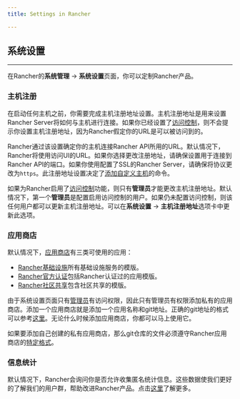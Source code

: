 ```yaml
---
title: Settings in Rancher

---
```


## 系统设置
---

在Rancher的**系统管理** -> **系统设置**页面，你可以定制Rancher产品。

### 主机注册

在启动任何主机之前，你需要完成主机注册地址设置。主机注册地址是用来设置Rancher Server将如何与主机进行连接。如果你已经设置了[访问控制]({{site.baseurl}}/rancher/{{page.version}}/{{page.lang}}/configuration/access-control)，则不会提示你设置主机注册地址，因为Rancher假定你的URL是可以被访问到的。

Rancher通过该设置确定你的主机连接Rancher API所用的URL。默认情况下，Rancher将使用访问UI的URL。如果你选择更改注册地址，请确保设置用于连接到Rancher API的端口。如果你使用配置了SSL的Rancher Server，请确保将协议更改为`https`。此注册地址设置决定了[添加自定义主机]({{site.baseurl}}/rancher/{{page.version}}/{{page.lang}}/hosts/custom/)的命令。

如果为Rancher启用了[访问控制]({{site.baseurl}}/rancher/{{page.version}}/{{page.lang}}/configuration/access-control/)功能，则只有**管理员**才能更改主机注册地址。默认情况下，第一个**管理员**是配置启用访问控制的用户。如果仍未配置访问控制，则该任何用户都可以更新主机注册地址。可以在**系统设置** -> **主机注册地址**选项卡中更新此选项。

### 应用商店

默认情况下，[应用商店]({{site.baseurl}}/rancher/{{page.version}}/{{page.lang}}/catalog/)有三类可使用的应用：

* [Rancher基础设施](https://github.com/rancher/infra-catalog)所有基础设施服务的模版。
* [Rancher官方认证](https://github.com/rancher/rancher-catalog)包括Rancher认证过的应用模版。
* [Rancher社区共享](https://github.com/rancher/community-catalog)包含社区共享的模版。

由于系统设置页面只有[管理员]({{site.baseurl}}/rancher/{{page.version}}/{{page.lang}}/configuration/accounts/#管理员)有访问权限，因此只有管理员有权限添加私有的应用商店。添加一个应用商店就是添加一个应用名称和git地址。正确的git地址的格式可以参考[这里](https://git-scm.com/docs/git-clone#_git_urls_a_id_urls_a)。无论什么时候添加应用商店，你都可以马上使用它。

如果要添加自己创建的私有应用商店，那么git仓库的文件必须遵守Rancher应用商店的[特定格式]({{site.baseurl}}/rancher/{{page.version}}/{{page.lang}}/catalog/private-catalog)。


### 信息统计

默认情况下，Rancher会询问你是否允许收集匿名统计信息。这些数据使我们更好的了解我们的用户群，帮助改进Rancher产品。点击[这里]({{site.baseurl}}/rancher/telemetry/)了解更多。
